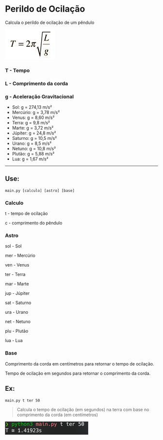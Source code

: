 # Perildo de Ocilação
Calcula o perildo de ocilação de um pêndulo

![preview](img/equacao.gif)

### T - Tempo

### L - Comprimento da corda

### g - Aceleração Gravitacional 
- Sol:      g = 274,13 m/s²
- Mercúrio: g = 3,78 m/s²
- Venus:    g = 8,60 m/s²
- Terra:    g = 9,8 m/s²
- Marte:    g = 3,72 m/s²
- Júpiter:  g = 24,8 m/s²
- Saturno:  g = 10,5 m/s²
- Urano:    g = 8,5 m/s²
- Netuno:   g = 10,8 m/s²
- Plutão:   g = 5,88 m/s²
- Lua:      g = 1,67 m/s²
---

## Use:
```
main.py [calculo] [astro] [base]
```
### Calculo
t - tempo de ocilação

c - comprimento do pêndulo

### Astro
sol - Sol

mer - Mercúrio

ven - Venus

ter - Terra

mar - Marte

jup - Júpiter

sat - Saturno

ura - Urano

net - Netuno

plu - Plutão

lua - Lua

### Base
Comprimento da corda em centímetros para retornar o tempo de ocilação.

Tempo de ocilação em segundos para retornar o comprimento da corda.

## Ex:
```
main.py t ter 50
```
> Calcula o tempo de ocilação (em segundos) na terra com base no comprimento da corda (em centímetros)

![preview](img/preview.png)

